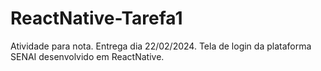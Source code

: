 # ReactNative-Tarefa1
Atividade para nota. Entrega dia 22/02/2024. Tela de login da plataforma SENAI desenvolvido em ReactNative.

